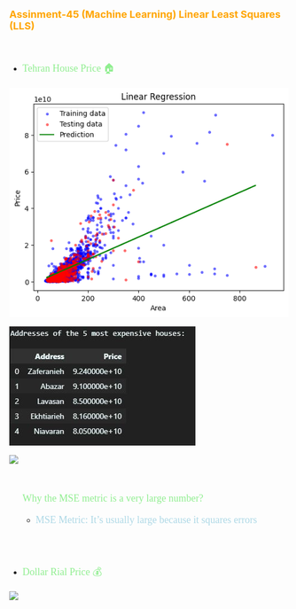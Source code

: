 <p style="color: orange; font-weight: bold; font-size: 18px">Assinment-45 (Machine Learning) Linear Least Squares (LLS)</p>
<br>

- <p style="color: lightgreen; font-size: 18px; font-family: Tahoma">Tehran House Price 🏠</p>

![](data/tehran-house-price.png)

![](data/5-address.JPG)

![](data)

<br>

<ul><p style="color: lightgreen; font-size: 18px; font-family: Tahoma">Why the MSE metric is a very large number?</p>

- <p style="color: lightblue; font-size: 18px; font-family: Tahoma">MSE Metric: It’s usually large because it squares errors</p>
</ul>

<br><br>

- <p style="color: lightgreen; font-size: 18px; font-family: Tahoma">Dollar Rial Price 💰</p>

![](data)




